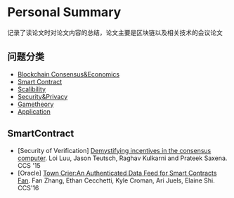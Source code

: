 # Personal Summary
记录了读论文时对论文内容的总结，论文主要是区块链以及相关技术的会议论文


## 问题分类

- [Blockchain Consensus&Economics](#BlockchainConsensus&Economics)
- [Smart Contract](#SmartContract)
- [Scalibility](#Scalibility)
- [Security&Privacy](#Security&Privacy)
- [Gametheory](#Gametheory)
- [Application](#Application)



## SmartContract
- [Security of Verification] [Demystifying incentives in the consensus computer](https://eprint.iacr.org/2015/702). Loi Luu, Jason Teutsch, Raghav Kulkarni and Prateek Saxena. CCS '15
- [Oracle] [Town Crier:An Authenticated Data Feed for Smart Contracts Fan](https://users.soe.ucsc.edu/~owen/courses/cmps223/papers/towncrier.pdf). Fan Zhang, Ethan Cecchetti, Kyle Croman, Ari Juels, Elaine Shi. CCS'16

